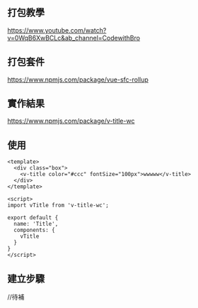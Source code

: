 ## 打包教學
https://www.youtube.com/watch?v=0WqB6XwBCLc&ab_channel=CodewithBro

## 打包套件
https://www.npmjs.com/package/vue-sfc-rollup

## 實作結果
https://www.npmjs.com/package/v-title-wc

## 使用
```
<template>
  <div class="box">
    <v-title color="#ccc" fontSize="100px">wwwww</v-title>
  </div>
</template>

<script>
import vTitle from 'v-title-wc';

export default {
  name: 'Title',
  components: {
    vTitle
  }
}
</script>
```

## 建立步驟
//待補
